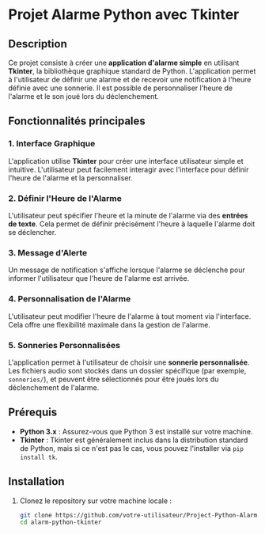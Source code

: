 # Projet Alarme Python avec Tkinter

## Description
Ce projet consiste à créer une **application d'alarme simple** en utilisant **Tkinter**, la bibliothèque graphique standard de Python. L'application permet à l'utilisateur de définir une alarme et de recevoir une notification à l'heure définie avec une sonnerie. Il est possible de personnaliser l'heure de l'alarme et le son joué lors du déclenchement.

## Fonctionnalités principales

### 1. Interface Graphique
L'application utilise **Tkinter** pour créer une interface utilisateur simple et intuitive. L'utilisateur peut facilement interagir avec l'interface pour définir l'heure de l'alarme et la personnaliser.

### 2. Définir l'Heure de l'Alarme
L'utilisateur peut spécifier l'heure et la minute de l'alarme via des **entrées de texte**. Cela permet de définir précisément l'heure à laquelle l'alarme doit se déclencher.

### 3. Message d'Alerte
Un message de notification s'affiche lorsque l'alarme se déclenche pour informer l'utilisateur que l'heure de l'alarme est arrivée.

### 4. Personnalisation de l'Alarme
L'utilisateur peut modifier l'heure de l'alarme à tout moment via l'interface. Cela offre une flexibilité maximale dans la gestion de l'alarme.

### 5. Sonneries Personnalisées
L'application permet à l'utilisateur de choisir une **sonnerie personnalisée**. Les fichiers audio sont stockés dans un dossier spécifique (par exemple, `sonneries/`), et peuvent être sélectionnés pour être joués lors du déclenchement de l'alarme.

## Prérequis

- **Python 3.x** : Assurez-vous que Python 3 est installé sur votre machine.
- **Tkinter** : Tkinter est généralement inclus dans la distribution standard de Python, mais si ce n'est pas le cas, vous pouvez l'installer via `pip install tk`.

## Installation

1. Clonez le repository sur votre machine locale :

   ```bash
   git clone https://github.com/votre-utilisateur/Project-Python-Alarm.git
   cd alarm-python-tkinter
